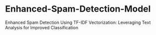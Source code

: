 # Enhanced-Spam-Detection-Model
Enhanced Spam Detection Using TF-IDF Vectorization: Leveraging Text Analysis for Improved Classification
